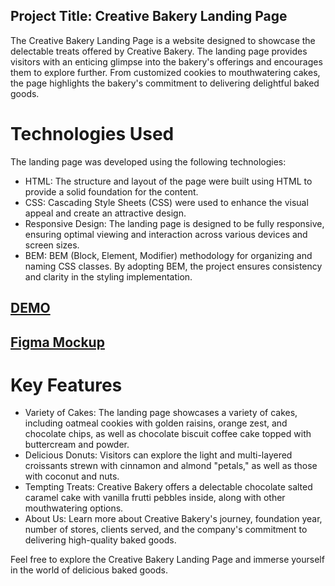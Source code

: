 ## Project Title: Creative Bakery Landing Page

The Creative Bakery Landing Page is a website designed to showcase the delectable treats offered by Creative Bakery. The landing page provides visitors with an enticing glimpse into the bakery's offerings and encourages them to explore further. From customized cookies to mouthwatering cakes, the page highlights the bakery's commitment to delivering delightful baked goods.

# Technologies Used
The landing page was developed using the following technologies:

- HTML: The structure and layout of the page were built using HTML to provide a solid foundation for the content.
- CSS: Cascading Style Sheets (CSS) were used to enhance the visual appeal and create an attractive design.
- Responsive Design: The landing page is designed to be fully responsive, ensuring optimal viewing and interaction across various devices and screen sizes.
- BEM: BEM (Block, Element, Modifier) methodology for organizing and naming CSS classes. By adopting BEM, the project ensures consistency and clarity in the styling implementation.

## [DEMO](https://nazariialieksieiev.github.io/creative_bakery_landing/)
## [Figma Mockup](https://www.figma.com/file/dY3izAm0Vspsmra4lQWQIP/Bakerlab_FE-students?type=design&node-id=11342-1117&t=SASqffEZB9wLmUUg-0)

# Key Features
- Variety of Cakes: The landing page showcases a variety of cakes, including oatmeal cookies with golden raisins, orange zest, and chocolate chips, as well as chocolate biscuit coffee cake topped with buttercream and powder.
- Delicious Donuts: Visitors can explore the light and multi-layered croissants strewn with cinnamon and almond "petals," as well as those with coconut and nuts.
- Tempting Treats: Creative Bakery offers a delectable chocolate salted caramel cake with vanilla frutti pebbles inside, along with other mouthwatering options.
- About Us: Learn more about Creative Bakery's journey, foundation year, number of stores, clients served, and the company's commitment to delivering high-quality baked goods.

Feel free to explore the Creative Bakery Landing Page and immerse yourself in the world of delicious baked goods.
